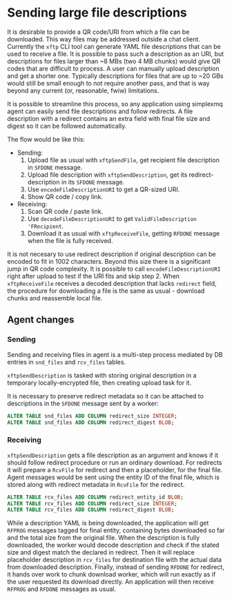 # Sending large file descriptions

It is desirable to provide a QR code/URI from which a file can be downloaded. This way files may be addressed outside a chat client.
Currently the `xftp` CLI tool can generate YAML file descriptions that can be used to receive a file.
It is possible to pass such a description as an URI, but descriptions for files larger than ~8 MBs (two 4 MB chunks) would give QR codes that are difficult to process.
A user can manually upload description and get a shorter one. Typically descriptions for files that are up to ~20 GBs would still be small enough to not require another pass, and that is way beyond any current (or, reasonable, fwiw) limitations.

It is possible to streamline this process, so any application using simplexmq agent can easily send file descriptions and follow redirects.
A file description with a redirect contains an extra field with final file size and digest so it can be followed automatically.

The flow would be like this:

- Sending:
  1. Upload file as usual with `xftpSendFile`, get recipient file description in `SFDONE` message.
  2. Upload file description with `xftpSendDescription`, get its redirect-description in its `SFDONE` message.
  3. Use `encodeFileDescriptionURI` to get a QR-sized URI.
  4. Show QR code / copy link.
- Receiving:
  1. Scan QR code / paste link.
  2. Use `decodeFileDescriptionURI` to get `ValidFileDescription 'FRecipient`.
  3. Download it as usual with `xftpReceiveFile`, getting `RFDONE` message when the file is fully received.

It is not necesary to use redirect description if original description can be encoded to fit in 1002 characters. Beyond this size there is a significant jump in QR code complexity.
It is possible to call `encodeFileDescriptionURI` right after upload to test if the URI fits and skip step 2.
When `xftpReceiveFile` receives a decoded description that lacks `redirect` field, the procedure for downloading a file is the same as usual - download chunks and reassemble local file.

## Agent changes

### Sending

Sending and receiving files in agent is a multi-step process mediated by DB entries in `snd_files` and `rcv_files` tables.

`xftpSendDescription` is tasked with storing original description in a temporary locally-encrypted file, then creating upload task for it.

It is necessary to preserve redirect metadata so it can be attached to descriptions in the `SFDONE` message sent by a worker:

```sql
ALTER TABLE snd_files ADD COLUMN redirect_size INTEGER;
ALTER TABLE snd_files ADD COLUMN redirect_digest BLOB;
```

### Receiving

`xftpSendDescription` gets a file description as an argument and knows if it should follow redirect procedure or run an ordinary download.
For redirects it will prepare a `RcvFile` for redirect and then a placeholder, for the final file.
Agent messages would be sent using the entity ID of the final file, which is stored along with redirect metadata in `RcvFile` for the redirect.

```sql
ALTER TABLE rcv_files ADD COLUMN redirect_entity_id BLOB;
ALTER TABLE rcv_files ADD COLUMN redirect_size INTEGER;
ALTER TABLE rcv_files ADD COLUMN redirect_digest BLOB;
```

While a description YAML is being downloaded, the application will get `RFPROG` messages tagged for final entity, containing bytes downloaded so far and the total size from the original file.
When the description is fully downloaded, the worker would decode description and check if the stated size and digest match the declared in redirect.
Then it will replace placeholder description in `rcv_files` for destination file with the actual data from downloaded description.
Finally, instead of sending `RFDONE` for redirect, it hands over work to chunk download worker, which will run exactly as if the user requested its download directly.
An application will then receive `RFPROG` and `RFDONE` messages as usual.
